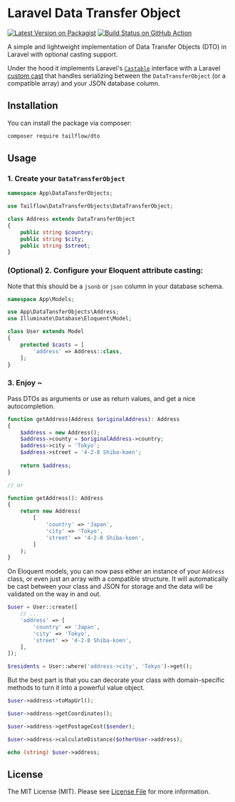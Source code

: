# Laravel Data Transfer Object

[![Latest Version on Packagist](https://img.shields.io/packagist/v/tailflow/dto.svg)](https://packagist.org/packages/tailflow/dto)
[![Build Status on GitHub Action](https://img.shields.io/github/workflow/status/tailflow/dto/default)](https://github.com/tailflow/dto/actions)

A simple and lightweight implementation of Data Transfer Objects (DTO) in Laravel with optional casting support.

Under the hood it implements Laravel's [`Castable`](https://laravel.com/docs/8.x/eloquent-mutators#castables) interface with a Laravel [custom cast](https://laravel.com/docs/7.x/eloquent-mutators#custom-casts) that handles serializing between the `DataTransferObject` (or a compatible array) and your JSON database column.

## Installation

You can install the package via composer:

```bash
composer require tailflow/dto
```

## Usage

### 1. Create your `DataTransferObject`


``` php
namespace App\DataTansferObjects;

use Tailflow\DataTransferObjects\DataTransferObject;

class Address extends DataTransferObject
{
    public string $country;
    public string $city;
    public string $street;
}
```

### (Optional) 2. Configure your Eloquent attribute casting:

Note that this should be a `jsonb` or `json` column in your database schema.

```php
namespace App\Models;

use App\DataTansferObjects\Address;
use Illuminate\Database\Eloquent\Model;

class User extends Model
{
    protected $casts = [
        'address' => Address::class,
    ];
}
```

### 3. Enjoy ~

Pass DTOs as arguments or use as return values, and get a nice autocompletion.

```php
function getAddress(Address $originalAddress): Address 
{
    $address = new Address();
    $address->county = $originalAddress->country;
    $address->city = 'Tokyo';
    $address->street = '4-2-8 Shiba-koen';
  
    return $address;
}

// or

function getAddress(): Address 
{
    return new Address(
        [
            'country' => 'Japan',
            'city' => 'Tokyo',
            'street' => '4-2-8 Shiba-koen',
        ]
    );
}
```

On Eloquent models, you can now pass either an instance of your `Address` class, or even just an array with a compatible structure. It will automatically be cast between your class and JSON for storage and the data will be validated on the way in and out.

```php
$user = User::create([
    // ...
    'address' => [
        'country' => 'Japan',
        'city' => 'Tokyo',
        'street' => '4-2-8 Shiba-koen',
    ],
]);

$residents = User::where('address->city', 'Tokyo')->get();
```

But the best part is that you can decorate your class with domain-specific methods to turn it into a powerful value object.

```php
$user->address->toMapUrl();

$user->address->getCoordinates();

$user->address->getPostageCost($sender);

$user->address->calculateDistance($otherUser->address);

echo (string) $user->address;
```

## License

The MIT License (MIT). Please see [License File](LICENSE.md) for more information.
